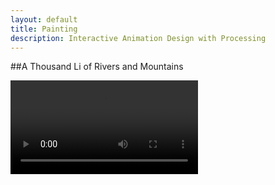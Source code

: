 ```yaml
---
layout: default
title: Painting
description: Interactive Animation Design with Processing
---
```


##A Thousand Li of Rivers and Mountains

<video controls preload="auto">
  <source src="../docs/landscape.mp4" type="video/mp4">
</video>



